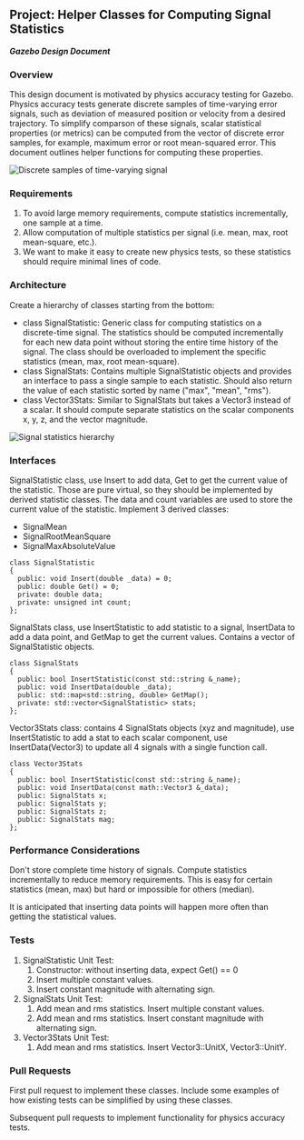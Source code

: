 ## Project: Helper Classes for Computing Signal Statistics
***Gazebo Design Document***

### Overview

This design document is motivated by physics accuracy testing for Gazebo.
Physics accuracy tests generate discrete samples of time-varying error signals,
such as deviation of measured position or velocity from a desired trajectory.
To simplify comparson of these signals,
scalar statistical properties (or metrics) can be computed
from the vector of discrete error samples,
for example, maximum error or root mean-squared error.
This document outlines helper functions for computing these properties.

![Discrete samples of time-varying signal](https://bitbucket.org/osrf/gazebo_design/src/69d0c56c8ae18f79cdabcc40a9cedf13e51b480e/signal_stats/discrete_signal.png)

### Requirements

1. To avoid large memory requirements, compute statistics incrementally,
one sample at a time.
1. Allow computation of multiple statistics per signal
(i.e. mean, max, root mean-square, etc.).
1. We want to make it easy to create new physics tests,
so these statistics should require minimal lines of code.

### Architecture
Create a hierarchy of classes starting from the bottom:

* class SignalStatistic: Generic class for computing statistics on a discrete-time signal.
The statistics should be computed incrementally for each new data point without
storing the entire time history of the signal.
The class should be overloaded to implement the specific statistics (mean, max, root mean-square).
* class SignalStats: Contains multiple SignalStatistic objects and provides an
interface to pass a single sample to each statistic.
Should also return the value of each statistic sorted by name ("max", "mean", "rms").
* class Vector3Stats: Similar to SignalStats but takes a Vector3 instead of a scalar.
It should compute separate statistics on the scalar components x, y, z,
and the vector magnitude.

![Signal statistics hierarchy](https://bitbucket.org/osrf/gazebo_design/src/69d0c56c8ae18f79cdabcc40a9cedf13e51b480e/signal_stats/signal_stats_hierarchy.png)

### Interfaces
SignalStatistic class, use Insert to add data, Get to get the current value of the statistic.
Those are pure virtual, so they should be implemented by derived statistic classes.
The data and count variables are used to store the current value of the statistic.
Implement 3 derived classes:
* SignalMean
* SignalRootMeanSquare
* SignalMaxAbsoluteValue
~~~
class SignalStatistic
{
  public: void Insert(double _data) = 0;
  public: double Get() = 0;
  private: double data;
  private: unsigned int count;
};
~~~

SignalStats class, use InsertStatistic to add statistic to a signal,
InsertData to add a data point, and GetMap to get the current values.
Contains a vector of SignalStatistic objects.
~~~
class SignalStats
{
  public: bool InsertStatistic(const std::string &_name);
  public: void InsertData(double _data);
  public: std::map<std::string, double> GetMap();
  private: std::vector<SignalStatistic> stats;
};
~~~

Vector3Stats class: contains 4 SignalStats objects (xyz and magnitude),
use InsertStatistic to add a stat to each scalar component,
use InsertData(Vector3) to update all 4 signals with a single function call.
~~~
class Vector3Stats
{
  public: bool InsertStatistic(const std::string &_name);
  public: void InsertData(const math::Vector3 &_data);
  public: SignalStats x;
  public: SignalStats y;
  public: SignalStats z;
  public: SignalStats mag;
};
~~~

### Performance Considerations
Don't store complete time history of signals.
Compute statistics incrementally to reduce memory requirements.
This is easy for certain statistics (mean, max)
but hard or impossible for others (median).

It is anticipated that inserting data points will happen more often
than getting the statistical values.

### Tests

1. SignalStatistic Unit Test:
    1. Constructor: without inserting data, expect Get() == 0
    1. Insert multiple constant values.
    1. Insert constant magnitude with alternating sign.
1. SignalStats Unit Test:
    1. Add mean and rms statistics. Insert multiple constant values.
    1. Add mean and rms statistics. Insert constant magnitude with alternating sign.
1. Vector3Stats Unit Test:
    1. Add mean and rms statistics. Insert Vector3::UnitX, Vector3::UnitY.

### Pull Requests
First pull request to implement these classes.
Include some examples of how existing tests can be simplified by using
these classes.

Subsequent pull requests to implement functionality for physics accuracy tests.
